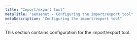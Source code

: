 ```yaml
---
title: "Import/export tool"
metaTitle: "sensenet - Configuring the import/export tool"
metaDescription: "Configuring the import/export tool"
---
```


This section contains configuration for the import/export tool.
